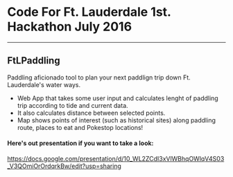 # Code For Ft. Lauderdale 1st. Hackathon July 2016
--------
## FtLPaddling
Paddling aficionado tool to plan your next paddlign trip down Ft. Lauderdale's water ways.

  - Web App that takes some user input and calculates lenght of paddling       trip according to tide and current data.
  - It also calculates distance between selected points.
  - Map shows points of interest (such as historical sites) along paddling    route, places to eat and Pokestop locations!

#### Here's out presentation if you want to take a look:
https://docs.google.com/presentation/d/10_WL2ZCdI3xVlWBhqOWlqV4S03_V3QOmiOrOrdqrkBw/edit?usp=sharing
